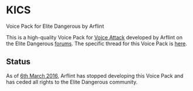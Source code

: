 # KICS
Voice Pack for Elite Dangerous by Arflint

This is a high-quality Voice Pack for [Voice Attack](https://www.voiceattack.com/) developed by Arflint on the Elite Dangerous
[forums](https://forums.frontier.co.uk/). The specific thread for this Voice Pack is [here](https://forums.frontier.co.uk/showthread.php?t=126669).

## Status
As of [6th March 2016](https://forums.frontier.co.uk/showthread.php?t=126669&p=3650537&viewfull=1#post3650537), Arflint has stopped
developing this Voice Pack and has ceded all rights to the Elite Dangerous community.